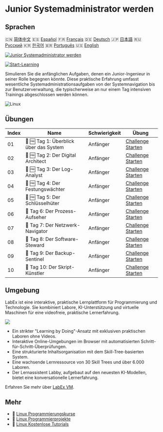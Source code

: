 # Junior Systemadministrator werden

## Sprachen

🇨🇳 [简体中文](README_zh.md) 🇪🇸 [Español](README_es.md) 🇫🇷 [Français](README_fr.md) 🇩🇪 [Deutsch](README_de.md) 🇯🇵 [日本語](README_ja.md) 🇷🇺 [Русский](README_ru.md) 🇰🇷 [한국어](README_ko.md) 🇧🇷 [Português](README_pt.md) 🇺🇸 [English](README.md) 

[![Junior Systemadministrator werden](https://cover-creator.labex.io/become-a-junior-system-administrator.png?lang=de)](https://labex.io/de/courses/become-a-junior-system-administrator)

[![Start-Learning](https://img.shields.io/badge/Start-Learning-whitesmoke?style=for-the-badge)](https://labex.io/de/courses/become-a-junior-system-administrator)

Simulieren Sie die anfänglichen Aufgaben, denen ein Junior-Ingenieur in seiner Rolle begegnen könnte. Diese praktische Erfahrung umfasst wesentliche Systemadministrationsaufgaben von der Systemnavigation bis zur Benutzerverwaltung, die typischerweise an nur einem Tag intensiven Trainings abgeschlossen werden können.

![Linux](https://img.shields.io/badge/Linux-whitesmoke?style=for-the-badge&logo=linux)


## Übungen

|   Index | Name                                   | Schwierigkeit   | Übung                                                                                                                   |
|---------|----------------------------------------|-----------------|-------------------------------------------------------------------------------------------------------------------------|
|      01 | 🎯 🆓 Tag 1: Überblick über das System | Anfänger        | <a target='_blank' href='https://labex.io/de/tutorials/linux-day-1-the-lay-of-the-land-596200'>Challenge Starten</a>    |
|      02 | 🎯 🆓 Tag 2: Der Digital Architect     | Anfänger        | <a target='_blank' href='https://labex.io/de/tutorials/linux-day-2-the-digital-architect-596201'>Challenge Starten</a>  |
|      03 | 🎯 🆓 Tag 3: Der Log-Analyst           | Anfänger        | <a target='_blank' href='https://labex.io/de/tutorials/linux-day-3-the-log-investigator-596202'>Challenge Starten</a>   |
|      04 | 🎯 🆓 Tag 4: Der Festungswächter       | Anfänger        | <a target='_blank' href='https://labex.io/de/tutorials/linux-day-4-the-fortress-guardian-596203'>Challenge Starten</a>  |
|      05 | 🎯 🆓 Tag 5: Der Schlüsselhüter        | Anfänger        | <a target='_blank' href='https://labex.io/de/tutorials/linux-day-5-the-keeper-of-the-keys-596204'>Challenge Starten</a> |
|      06 | 🎯  Tag 6: Der Prozess-Aufseher        | Anfänger        | <a target='_blank' href='https://labex.io/de/labs/linux-day-6-the-process-overseer-596618'>Challenge Starten</a>        |
|      07 | 🎯  Tag 7: Der Netzwerk-Navigator      | Anfänger        | <a target='_blank' href='https://labex.io/de/labs/linux-day-7-the-network-navigator-596619'>Challenge Starten</a>       |
|      08 | 🎯  Tag 8: Der Software-Steward        | Anfänger        | <a target='_blank' href='https://labex.io/de/labs/linux-day-8-the-software-steward-596620'>Challenge Starten</a>        |
|      09 | 🎯  Tag 9: Der Backup-Sentinel         | Anfänger        | <a target='_blank' href='https://labex.io/de/labs/linux-day-9-the-backup-sentinel-596621'>Challenge Starten</a>         |
|      10 | 🎯  Tag 10: Der Skript-Künstler        | Anfänger        | <a target='_blank' href='https://labex.io/de/labs/linux-day-10-the-script-artisan-596613'>Challenge Starten</a>         |

## Umgebung

LabEx ist eine interaktive, praktische Lernplattform für Programmierung und Technologie. Sie kombiniert Labore, KI-Unterstützung und virtuelle Maschinen für eine videofreie, praktische Lernerfahrung.

![](https://tutorial-screenshot.getvm.io/images/vm-1725247253.png)

- Ein strikter "Learning by Doing"-Ansatz mit exklusiven praktischen Laboren ohne Videos.
- Interaktive Online-Umgebungen im Browser mit automatisierten Schritt-für-Schritt-Überprüfungen.
- Eine strukturierte Inhaltsorganisation mit dem Skill-Tree-basierten System.
- Eine wachsende Lernressource von 30 Skill Trees und über 6.000 Laboren.
- Der Lernassistent Labby, aufgebaut auf den neuesten KI-Modellen, bietet eine konversationelle Lernerfahrung.

Erfahren Sie mehr über [LabEx VM](https://support.labex.io/using-labex/virtual-machine).

## Mehr

- 🔗 [Linux Programmierungskurse](https://github.com/labex-labs/awesome-programming-courses)
- 🔗 [Linux Programmierprojekte](https://github.com/labex-labs/awesome-programming-projects)
- 🔗 [Linux Kostenlose Tutorials](https://github.com/labex-labs/linux-free-tutorials)

